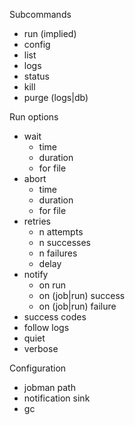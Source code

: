 Subcommands
* run (implied)
* config
* list
* logs
* status
* kill
* purge (logs|db)

Run options
* wait
    * time
    * duration
    * for file
* abort
    * time
    * duration
    * for file
* retries
    * n attempts
    * n successes
    * n failures
    * delay
* notify
    * on run
    * on (job|run) success
    * on (job|run) failure
* success codes
* follow logs
* quiet
* verbose

Configuration
* jobman path
* notification sink
* gc